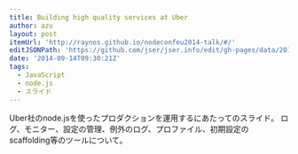 ```yaml
---
title: Building high quality services at Uber
author: azu
layout: post
itemUrl: 'http://raynos.github.io/nodeconfeu2014-talk/#/'
editJSONPath: 'https://github.com/jser/jser.info/edit/gh-pages/data/2014/09/index.json'
date: '2014-09-14T09:30:21Z'
tags:
  - JavaScript
  - node.js
  - スライド
---
```

Uber社のnode.jsを使ったプロダクションを運用するにあたってのスライド。
ログ、モニター、設定の管理、例外のログ、プロファイル、初期設定のscaffolding等のツールについて。
